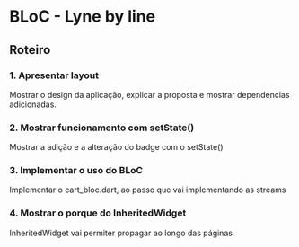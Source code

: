 # BLoC - Lyne by line

## Roteiro

### 1. Apresentar layout
Mostrar o design da aplicação, explicar a proposta e mostrar dependencias adicionadas.

### 2. Mostrar funcionamento com setState()
Mostrar a adição e a alteração do badge com o setState()

### 3. Implementar o uso do BLoC
Implementar o cart_bloc.dart, ao passo que vai implementando as streams

### 4. Mostrar o porque do InheritedWidget
InheritedWidget vai permiter propagar ao longo das páginas